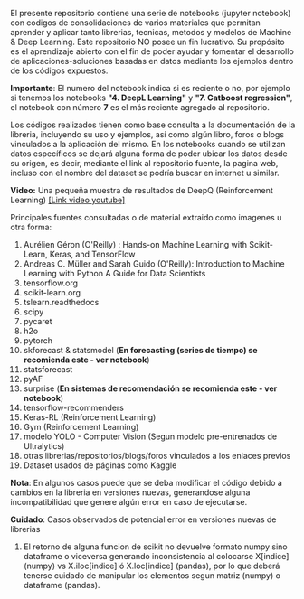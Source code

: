 El presente repositorio contiene una serie de notebooks (jupyter notebook) con codigos de consolidaciones de varios materiales que permitan aprender y aplicar tanto librerias, tecnicas, metodos y modelos de Machine & Deep Learning. Este repositorio NO posee un fin lucrativo. Su propósito es el aprendizaje abierto con el fin de poder ayudar y fomentar el desarrollo de aplicaciones-soluciones basadas en datos mediante los ejemplos dentro de los códigos expuestos.

**Importante**: El numero del notebook indica si es reciente o no, por ejemplo si tenemos los notebooks **"4. DeepL Learning"** y **"7. Catboost regression"**, el notebook con número **7** es el más reciente agregado al repositorio. 

Los códigos realizados tienen como base consulta a la documentación de la libreria, incluyendo su uso y ejemplos, así como algún libro, foros o blogs vinculados a la aplicación del mismo. En los notebooks cuando se utilizan datos específicos se dejará alguna forma de poder ubicar los datos desde su origen, es decir, mediante el link al repositorio fuente, la pagina web, incluso con el nombre del dataset se podría buscar en internet u similar.

**Video:** Una pequeña muestra de resultados de DeepQ (Reinforcement Learning)
[[Link video youtube]](https://youtube.com/shorts/mnR2g9tkh4k)


Principales fuentes consultadas o de material extraido como imagenes u otra forma:
  1) Aurélien Géron (O'Reilly) : Hands-on Machine Learning with Scikit-Learn, Keras, and TensorFlow
  2) Andreas C. Müller and Sarah Guido (O'Reilly): Introduction to Machine Learning with Python A Guide for Data Scientists
  3) tensorflow.org
  4) scikit-learn.org
  5) tslearn.readthedocs
  6) scipy
  7) pycaret
  8) h2o
  9) pytorch
  10) skforecast & statsmodel (**En forecasting (series de tiempo) se recomienda este - ver notebook**)
  11) statsforecast
  12) pyAF
  13) surprise (**En sistemas de recomendación se recomienda este - ver notebook**)
  14) tensorflow-recommenders
  15) Keras-RL (Reinforcement Learning)
  16) Gym (Reinforcement Learning)
  17) modelo YOLO - Computer Vision (Segun modelo pre-entrenados de Ultralytics)
  18) otras librerias/repositorios/blogs/foros vinculados a los enlaces previos
  19) Dataset usados de páginas como Kaggle

**Nota**: En algunos casos puede que se deba modificar el código debido a cambios en la libreria en versiones nuevas, generandose alguna incompatibilidad
que genere algún error en caso de ejecutarse.

**Cuidado**: Casos observados de potencial error en versiones nuevas de librerias
1) El retorno de alguna funcion de scikit no devuelve formato numpy sino dataframe o viceversa generando inconsistencia al colocarse X[indice] (numpy) vs X.iloc[indice] ó X.loc[indice] (pandas), por lo que deberá tenerse cuidado de manipular los elementos segun matriz (numpy) o dataframe (pandas).
